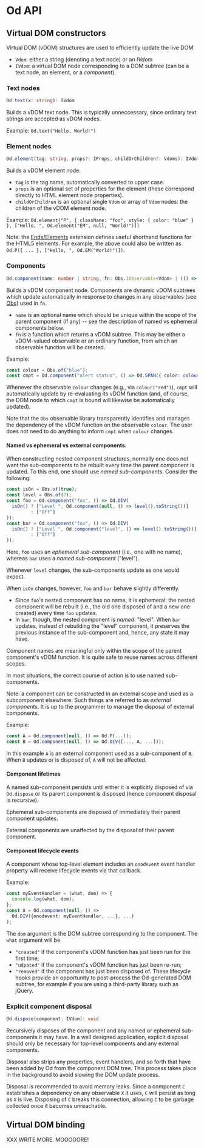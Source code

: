 # Od API

## Virtual DOM constructors

Virtual DOM (vDOM) structures are used to efficiently update the live DOM.

* `Vdom`: either a string (denoting a text node) or an _IVdom_
* `IVdom`: a virtual DOM node corresponding to a DOM subtree (can be a text node, an element, or a _component_).

### Text nodes
```TypeScript
Od.text(x: string): IVdom
```
Builds a vDOM text node.  This is typically unneccessary, since ordinary text strings are accepted as vDOM nodes.

Example: `Od.text("Hello, World!")`

### Element nodes
```TypeScript
Od.element(tag: string, props?: IProps, childOrChildren?: Vdoms): IVdom
```
Builds a vDOM element node.
* `tag` is the tag name, automatically converted to upper case.
* `props` is an optional set of properties for the element (these correspond directly to HTML element node properties).
* `childOrChildren` is an optional single `Vdom` or array of `Vdom` nodes: the children of the vDOM element node.

Example: `Od.element("P", { className: "foo", style: { color: "blue" } }, ["Hello, ", Od.element("EM", null, "World!")])`

Note: the [Ends/Elements](../Ends/Elements.ts) extension defines useful shorthand functions for the HTML5 elements.  For example, the above could also be written as `Od.P({ ... }, ["Hello, ", Od.EM("World!")])`.

### Components
```TypeScript
Od.component(name: number | string, fn: Obs.IObservable<Vdom> | (() => Vdom)): IVdom
```
Builds a vDOM component node.  Components are dynamic vDOM subtrees which update automatically in response to changes in any observables (see [Obs](Obs.ts)) used in `fn`.
* `name` is an optional name which should be unique within the scope of the parent component (if any) -- see the description of named vs ephemeral components below.
* `fn` is a function which returns a vDOM subtree.  This may be either a vDOM-valued observable or an ordinary function, from which an observable function will be created.

Example:
```TypeScript
const colour = Obs.of("blue");
const cmpt = Od.component("alert status", () => Od.SPAN({ color: colour() }, "Alert!"));
```
Whenever the observable `colour` changes (e.g., via `colour("red")`), `cmpt` will automatically update by re-evaluating its vDOM function (and, of course, the DOM node to which `cmpt` is bound will likewise be automatically updated).

Note that the `Obs` observable library transparently identifies and manages the dependency of the vDOM function on the observable `colour`.  The user does not need to do anything to inform `cmpt` when `colour` changes.

#### Named vs ephemeral vs external components.

When constructing nested component structures, normally one does not want the sub-components to be rebuilt every time the parent component is updated.  To this end, one should use _named sub-components_.  Consider the following:
```TypeScript
const isOn = Obs.of(true);
const level = Obs.of(7);
const foo = Od.component("foo", () => Od.DIV(
  isOn() ? ["Level ", Od.component(null, () => level().toString())]
         : ["Off"]
));
const bar = Od.component("foo", () => Od.DIV(
  isOn() ? ["Level ", Od.component("level", () => level().toString())]
         : ["Off"]
));
```
Here, `foo` uses an _ephemeral sub-component_ (i.e., one with no name), whereas `bar` uses a _named sub-component_ ("level").

Whenever `level` changes, the sub-components update as one would expect.

When `isOn` changes, however, `foo` and `bar` behave slightly differently.  
* Since `foo`'s nested component has no name, it is ephemeral: the nested component will be rebuilt (i.e., the old one disposed of and a new one created) every time `foo` updates.  
* In `bar`, though, the nested component is _named_: "level".  When `bar` updates, instead of rebuilding the "level" component, it preserves the previous instance of the sub-component and, hence, any state it may have.

Component names are meaningful only within the scope of the parent component's vDOM function.  It is quite safe to reuse names across different scopes.

In most situations, the correct course of action is to use named sub-components.

Note: a component can be constructed in an external scope and used as a subcomponent elsewhere.  Such things are referred to as _external components_.  It is up to the programmer to manage the disposal of external components.

Example:
```TypeScript
const A = Od.component(null, () => Od.P(...));
const B = Od.component(null, () => Od.DIV([..., A, ...]));
```
In this example `A` is an external component used as a sub-component of `B`.  When `B` updates or is disposed of, `A` will not be affected.

#### Component lifetimes

A named sub-component persists until either it is explicitly disposed of via `Od.dispose` or its parent component is disposed (hence component disposal is recursive).  

Ephemeral sub-components are disposed of immediately their parent component updates.

External components are unaffected by the disposal of their parent component.

#### Component lifecycle events

A component whose top-level element includes an `onodevent` event handler property will receive lifecycle events via that callback.

Example:
```TypeScript
const myEventHandler = (what, dom) => {
  console.log(what, dom);
};
const A = Od.component(null, () => 
  Od.DIV({onodevent: myEventHandler, ...}, ...)
);
```
The `dom` argument is the DOM subtree corresponding to the component.
The `what` argument will be
* `"created"` if the component's vDOM function has just been run for the first time;
* `"udpated"` if the component's vDOM function has just been re-run;
* `"removed"` if the component has just been disposed of.
These lifecycle hooks provide an opportunity to post-process the Od-generated DOM subtree, for example if you are using a third-party library such as jQuery.

### Explicit component disposal
```TypeScript
Od.dispose(component: IVdom): void
```

Recursively disposes of the component and any named or ephemeral sub-components it may have.  In a well designed application, explicit disposal should only be necessary for top-level components and any external components.

Disposal also strips any properties, event handlers, and so forth that have been added by Od from the component DOM tree.  This process takes place in the background to avoid slowing the DOM update process.

Disposal is recommended to avoid memory leaks.  Since a component `C` establishes a dependency on any observable `X` it uses, `C` will persist as long as `X` is live.  Disposing of `C` breaks this connection, allowing `C` to be garbage collected once it becomes unreachable.

## Virtual DOM binding




XXX WRITE MORE.  MOOOOORE!
